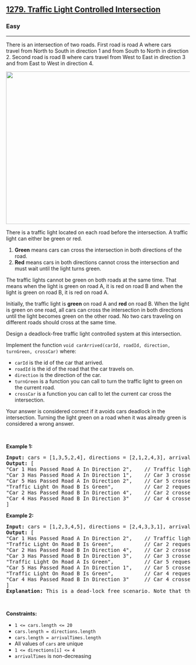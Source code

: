 <h2><a href="https://leetcode.com/problems/traffic-light-controlled-intersection/">1279. Traffic Light Controlled Intersection</a></h2><h3>Easy</h3><hr><div><p>There is an intersection of two roads. First road is road A where cars travel&nbsp;from North to South in direction 1 and from South to North in direction 2. Second road is road B where cars travel from West to East in direction 3 and from East to West in direction 4.</p>

<p><img alt="" src="https://assets.leetcode.com/uploads/2019/11/11/exp.png" style="width: 600px; height: 417px;"></p>

<p>There is a traffic light&nbsp;located on each road before the intersection. A traffic light&nbsp;can&nbsp;either be green or red.</p>

<ol>
	<li><strong>Green</strong> means&nbsp;cars can cross the intersection&nbsp;in both directions of the road.</li>
	<li><strong>Red</strong> means cars in both directions cannot cross the intersection and must wait until the light turns green.</li>
</ol>

<p>The traffic lights cannot be green on both roads at the same time. That means when the light is green on road A, it is red on&nbsp;road B and when the light is green on road B, it is red on&nbsp;road A.</p>

<p>Initially, the traffic light is <strong>green</strong> on road A and <strong>red</strong>&nbsp;on road B. When the light is green on one road, all cars can cross the intersection in both directions until the light becomes green on the other road.&nbsp;No two cars traveling on different roads should cross at the same time.</p>

<p>Design a deadlock-free&nbsp;traffic light controlled system at this intersection.</p>

<p>Implement the function&nbsp;<code>void carArrived(carId, roadId, direction, turnGreen, crossCar)</code> where:</p>

<ul>
	<li><code>carId</code>&nbsp;is the id of the car that arrived.</li>
	<li><code>roadId</code>&nbsp;is the id of the road that the car travels&nbsp;on.</li>
	<li><code>direction</code>&nbsp;is the direction of the car.</li>
	<li><code>turnGreen</code>&nbsp;is a function you can call to turn the traffic light to green on the current road.</li>
	<li><code>crossCar</code>&nbsp;is a function you can call to let the current car cross the intersection.</li>
</ul>

<p>Your answer is considered correct if it avoids cars deadlock in the intersection.&nbsp;Turning the light green on a road when it was already green is considered a&nbsp;wrong answer.</p>

<p>&nbsp;</p>
<p><strong class="example">Example 1:</strong></p>

<pre><strong>Input:</strong> cars = [1,3,5,2,4], directions = [2,1,2,4,3], arrivalTimes = [10,20,30,40,50]
<strong>Output:</strong> [
"Car 1 Has Passed Road A In Direction 2",    // Traffic light on road A is green, car 1 can cross the intersection.
"Car 3 Has Passed Road A In Direction 1",    // Car 3 crosses the intersection as the light is still green.
"Car 5 Has Passed Road A In Direction 2",    // Car 5 crosses the intersection as the light is still green.
"Traffic Light On Road B Is Green",          // Car 2 requests green light for road B.
"Car 2 Has Passed Road B In Direction 4",    // Car 2 crosses as the light is green on road B now.
"Car 4 Has Passed Road B In Direction 3"     // Car 4 crosses the intersection as the light is still green.
]
</pre>

<p><strong class="example">Example 2:</strong></p>

<pre><strong>Input:</strong> cars = [1,2,3,4,5], directions = [2,4,3,3,1], arrivalTimes = [10,20,30,40,40]
<strong>Output:</strong> [
"Car 1 Has Passed Road A In Direction 2",    // Traffic light on road A is green, car 1 can cross the intersection.
"Traffic Light On Road B Is Green",          // Car 2 requests green light for road B.
"Car 2 Has Passed Road B In Direction 4",    // Car 2 crosses as the light is green on road B now.
"Car 3 Has Passed Road B In Direction 3",    // Car 3 crosses as the light is green on road B now.
"Traffic Light On Road A Is Green",          // Car 5 requests green light for road A.
"Car 5 Has Passed Road A In Direction 1",    // Car 5 crosses as the light is green on road A now.
"Traffic Light On Road B Is Green",          // Car 4 requests green light for road B. Car 4 blocked until car 5 crosses and then traffic light is green on road B.
"Car 4 Has Passed Road B In Direction 3"     // Car 4 crosses as the light is green on road B now.
]
<strong>Explanation:</strong> This is a dead-lock free scenario. Note that the scenario when car 4 crosses before turning light into green on road A and allowing car 5 to pass is also <strong>correct</strong> and <strong>Accepted</strong> scenario.
</pre>

<p>&nbsp;</p>
<p><strong>Constraints:</strong></p>

<ul>
	<li><code>1 &lt;= cars.length &lt;= 20</code></li>
	<li><code>cars.length = directions.length</code></li>
	<li><code>cars.length = arrivalTimes.length</code></li>
	<li>All values of <code>cars</code> are unique</li>
	<li><code>1 &lt;= directions[i] &lt;= 4</code></li>
	<li><code>arrivalTimes</code> is non-decreasing</li>
</ul>
</div>